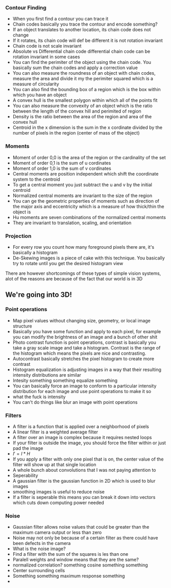 ### Contour Finding
- When you first find a contour you can trace it
- Chain codes basically you trace the contour and encode something?
- If an object translates to another location, its chain code does not change
- If it rotates, its chain code will def be different it is not rotation invariant
- Chain code is not scale invariant
- Absolute vs Differential chain code differential chain code can be rotation invariant in some cases
- You can find the perimiter of the object using the chain code. You basically sum the chain codes and apply a correction value
- You can also measure the roundness of an object with chain codes, measure the area and divide it my the perimiter squared which is a measure of circularity
- You can also find the bounding box of a region which is the box within which you have an object
- A convex hull is the smallest polygon within which all of the points fit
- You can also measure the convexity of an object which is the ratio between the length of the convex hill and perimited of region
- Density is the ratio between the area of the region and area of the convex hull
- Centroid in the x dimension is the sum in the x cordinate divided by the number of pixels in the region (center of mass of the object)

### Moments
- Moment of order 0,0 is the area of the region or the cardinality of the set
- Moment of order 0,1 is the sum of u cordinates
- Moment of order 1,0 is the sum of v cordinates
- Central moments are position independent which shift the coordinate system to the centroid
- To get a central moment you just subtract the u and v by the initial centroid
- Normalized central moments are invariant to the size of the region
- You can ge the geometric properties of moments such as direction of the major axis and eccentricity which is a measure of how thick/thin the object is
- Hu moments are seven combinations of the normalized central moments
- They are invariant to translation, scaling, and orientation

### Projection
- For every row you count how many foreground pixels there are, it's basically a histogram
- De-Skewing images is a piece of cake with this technique. You basically try to rotate until you get the desired histogram view


There are however shortcomings of these types of simple vision systems, alot of the reasons are because of the fact that our world is in 3D

## We're going into 3D!
  
### Point operations
- Map pixel values without changing size, geometry, or local image structure
- Basically you have some function and apply to each pixel, for example you can modify the brightness of an image and a bunch of other shit
- Photo contrast function is point operations, contrast is basically you take a gray scale image and take a histogram. Contrast is the range of the histogram which means the pixels are nice and contrasting.
- Autocontrast basically stretches the pixel histogram to create more contrast
- Histogram equalization is adjusting images in a way that their resulting intensity distributions are similar
- Intesity something something equalize something
- You can basically force an image to conform to a particular intensity distribution for each image and use point operations to make it so
- what the fuck is intensity
- You can't do things like blur an image with point operations

### Filters
- A filter is a function that is applied over a neighborhood of pixels
- A linear filter is a weighted average filter 
- A filter over an image is complex because it requires nested loops
- If your filter is outside the image, you should force the filter within or just pad the image
- $I' = I * H$
- If you apply a filter with only one pixel that is on, the center value of the filter will show up at that single location
- A whole bunch about convolutions that I was not paying attention to
- Seperability
- A gaussian filter is the gaussian function in 2D which is used to blur images
- smoothing images is useful to reduce noise
- If a filter is seperable this means you can break it down into vectors which cuts down computing power needed

### Noise
- Gaussian filter allows noise values that could be greater than the maximum camera output or less than zero
- Noise may not only be because of a certain filter as there could have been defects in the camera
- What is the noise image?
- Find a filter with the sum of the squares is les than one
- Paralell weights and window means that they are the same?
- normalized correlation? something cosine something something
- Center surrounding cells
- Something something maximum response something
- 